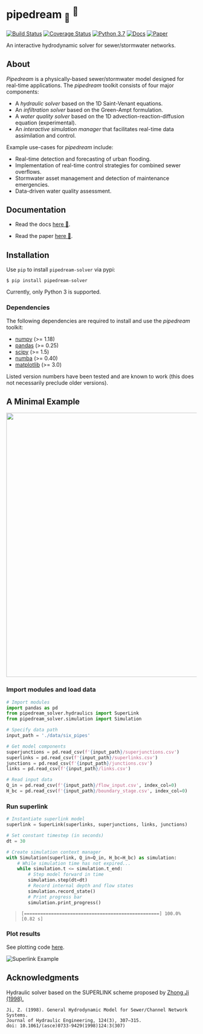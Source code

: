 # pipedream <sub>🚰</sub> <sup>💭</sup>
[![Build Status](https://travis-ci.org/mdbartos/pipedream.svg?branch=master)](https://travis-ci.org/mdbartos/pipedream) [![Coverage Status](https://coveralls.io/repos/github/mdbartos/pipedream/badge.svg?branch=master)](https://coveralls.io/github/mdbartos/pipedream?branch=master) [![Python 3.7](https://img.shields.io/badge/python-3.7-blue.svg)](https://www.python.org/downloads/release/python-370/) [![Docs](https://img.shields.io/badge/docs-read%20here-ff69b4)](https://mdbartos.github.io/pipedream/) [![Paper](https://img.shields.io/badge/doi-10.1016%2Fj.envsoft.2021.105120-orange)](https://www.sciencedirect.com/science/article/pii/S1364815221001638)

An interactive hydrodynamic solver for sewer/stormwater networks.

## About

*Pipedream* is a physically-based sewer/stormwater model designed for real-time applications. The *pipedream* toolkit consists of four major components:

- A *hydraulic solver* based on the 1D Saint-Venant equations.
- An *infiltration solver* based on the Green-Ampt formulation.
- A *water quality solver* based on the 1D advection-reaction-diffusion equation (experimental).
- An *interactive simulation manager* that facilitates real-time data assimilation and control.

Example use-cases for *pipedream* include:
- Real-time detection and forecasting of urban flooding.
- Implementation of real-time control strategies for combined sewer overflows.
- Stormwater asset management and detection of maintenance emergencies.
- Data-driven water quality assessment.

## Documentation

- Read the docs [here 📖](https://mdbartos.github.io/pipedream/).

- Read the paper [here 📄](https://www.sciencedirect.com/science/article/pii/S1364815221001638).

## Installation

Use `pip` to install `pipedream-solver` via pypi:

```shell
$ pip install pipedream-solver
```

Currently, only Python 3 is supported.

### Dependencies

The following dependencies are required to install and use the *pipedream* toolkit:

- [numpy](http://www.numpy.org/) (>= 1.18)
- [pandas](https://pandas.pydata.org/) (>= 0.25)
- [scipy](https://www.scipy.org/) (>= 1.5)
- [numba](https://numba.pydata.org/) (>= 0.40)
- [matplotlib](https://matplotlib.org/) (>= 3.0)

Listed version numbers have been tested and are known to work (this does not necessarily preclude older versions).

## A Minimal Example

<img src="https://s3.us-east-2.amazonaws.com/mdbartos-img/superlink/example_network_ji.png" width="700">

### Import modules and load data

```python
# Import modules
import pandas as pd
from pipedream_solver.hydraulics import SuperLink
from pipedream_solver.simulation import Simulation

# Specify data path
input_path = './data/six_pipes'

# Get model components
superjunctions = pd.read_csv(f'{input_path}/superjunctions.csv')
superlinks = pd.read_csv(f'{input_path}/superlinks.csv')
junctions = pd.read_csv(f'{input_path}/junctions.csv')
links = pd.read_csv(f'{input_path}/links.csv')

# Read input data
Q_in = pd.read_csv(f'{input_path}/flow_input.csv', index_col=0)
H_bc = pd.read_csv(f'{input_path}/boundary_stage.csv', index_col=0)
```

### Run superlink

```python
# Instantiate superlink model
superlink = SuperLink(superlinks, superjunctions, links, junctions)

# Set constant timestep (in seconds)
dt = 30

# Create simulation context manager
with Simulation(superlink, Q_in=Q_in, H_bc=H_bc) as simulation:
    # While simulation time has not expired...
    while simulation.t <= simulation.t_end:
        # Step model forward in time
        simulation.step(dt=dt)
        # Record internal depth and flow states
        simulation.record_state()
        # Print progress bar
        simulation.print_progress()
```

> `[==================================================] 100.0% [0.82 s]`


### Plot results

See plotting code [here](https://github.com/mdbartos/pipedream/blob/master/notebooks/six_pipe_test.ipynb).

![Superlink Example](https://s3.us-east-2.amazonaws.com/mdbartos-img/superlink/superlink_test.png)

## Acknowledgments

Hydraulic solver based on the SUPERLINK scheme proposed by [Zhong Ji (1998).](https://ascelibrary.org/doi/10.1061/%28ASCE%290733-9429%281998%29124%3A3%28307%29)

```
Ji, Z. (1998). General Hydrodynamic Model for Sewer/Channel Network Systems.
Journal of Hydraulic Engineering, 124(3), 307–315.
doi: 10.1061/(asce)0733-9429(1998)124:3(307)
```

